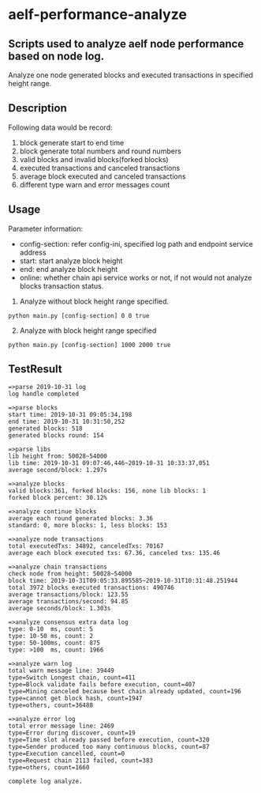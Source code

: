 # aelf-performance-analyze

## Scripts used to analyze aelf node performance based on node log.

Analyze one node generated blocks and executed transactions in specified height range.

## Description
Following data would be record:
1. block generate start to end time
2. block generate total numbers and round numbers
3. valid blocks and invalid blocks(forked blocks)
4. executed transactions and canceled transactions
5. average block executed and canceled transactions
6. different type warn and error messages count 

## Usage
Parameter information:
- config-section: refer config-ini, specified log path and endpoint service address
- start: start analyze block height
- end: end analyze block height
- online: whether chain api service works or not, if not would not analyze blocks transaction status.
1. Analyze without block height range specified.

```shell
python main.py [config-section] 0 0 true
```

2. Analyze with block height range specified

```shell
python main.py [config-section] 1000 2000 true
```

## TestResult
```
=>parse 2019-10-31 log
log handle completed

=>parse blocks
start time: 2019-10-31 09:05:34,198
end time: 2019-10-31 10:31:50,252
generated blocks: 518
generated blocks round: 154

=>parse libs
lib height from: 50028~54000
lib time: 2019-10-31 09:07:46,446~2019-10-31 10:33:37,051
average second/block: 1.297s

=>analyze blocks
valid blocks:361, forked blocks: 156, none lib blocks: 1
forked block percent: 30.12%

=>analyze continue blocks
average each round generated blocks: 3.36
standard: 0, more blocks: 1, less blocks: 153

=>analyze node transactions
total executedTxs: 34892, canceledTxs: 70167
average each block executed txs: 67.36, canceled txs: 135.46

=>analyze chain transactions
check node from height: 50028~54000
block time: 2019-10-31T09:05:33.895585~2019-10-31T10:31:48.251944
total 3972 blocks executed transactions: 490746
average transactions/block: 123.55
average transactions/second: 94.85
average seconds/block: 1.303s

=>analyze consensus extra data log
type: 0-10  ms, count: 5
type: 10-50 ms, count: 2
type: 50-100ms, count: 875
type: >100  ms, count: 1966

=>analyze warn log
total warn message line: 39449
type=Switch Longest chain, count=411
type=Block validate fails before execution, count=407
type=Mining canceled because best chain already updated, count=196
type=cannot get block hash, count=1947
type=others, count=36488

=>analyze error log
total error message line: 2469
type=Error during discover, count=19
type=Time slot already passed before execution, count=320
type=Sender produced too many continuous blocks, count=87
type=Execution cancelled, count=0
type=Request chain 2113 failed, count=383
type=others, count=1660

complete log analyze.

```
